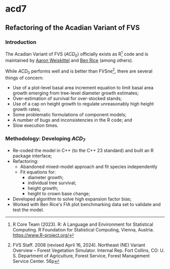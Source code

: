 # acd7

## Refactoring of the Acadian Variant of FVS

### Introduction

The Acadian Variant of FVS ($ACD_0$) officially exists as R[^readme-1] code and is maintained by [Aaron Weiskittel](mailto:aaron.weiskittel@umaine.edu) and [Ben Rice](mailto:midgard.natural.resources@gmail.com) (among others).

[^readme-1]: R Core Team (2023). R: A Language and Environment for Statistical Computing. R Foundation for Statistical Computing, Vienna, Austria. <https://www.R-project.org/>

While $ACD_0$ performs well and is better than FVSne[^readme-2], there are several things of concern:

[^readme-2]: FVS Staff. 2008 (revised April 16, 2024). Northeast (NE) Variant Overview – Forest Vegetation Simulator. Internal Rep. Fort Collins, CO: U. S. Department of Agriculture, Forest Service, Forest Management Service Center. 56p

-   Use of a plot-level basal area increment equation to limit basal area growth emerging from tree-level diameter growth estimates;
-   Over-estimation of survival for over-stocked stands;
-   Use of a cap on height growth to regulate unreasonably high height growth rates;
-   Some problematic formulations of component models;
-   A number of bugs and inconsistencies in the R code; and
-   Slow execution times.

### Methodology: Developing $ACD_7$

-   Re-coded the model in C++ (to the C++ 23 standard) and built an R package interface;
-   Refactoring:
    -   Abandoned mixed-model approach and fit species independently
    -   Fit equations for:
        -   diameter growth;
        -   individual tree survival;
        -   height growth;
        -   height to crown base change;
-   Developed algorithm to solve high expansion factor bias;
-   Worked with Ben Rice's FIA plot benchmarking data set to validate and test the model.

